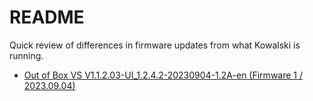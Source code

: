 # README

Quick review of differences in firmware updates from what Kowalski is running.

- [Out of Box VS V1.1.2.03-UI_1.2.4.2-20230904-1.2A-en (Firmware 1 / 2023.09.04)](V1.1.2.03-UI_1.2.4.2-20230904-1.2A-en.md)
